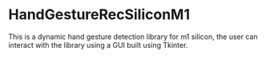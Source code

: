 # HandGestureRecSiliconM1
This is a dynamic hand gesture detection library for m1 silicon, the user can interact with the library using a GUI built using Tkinter.
